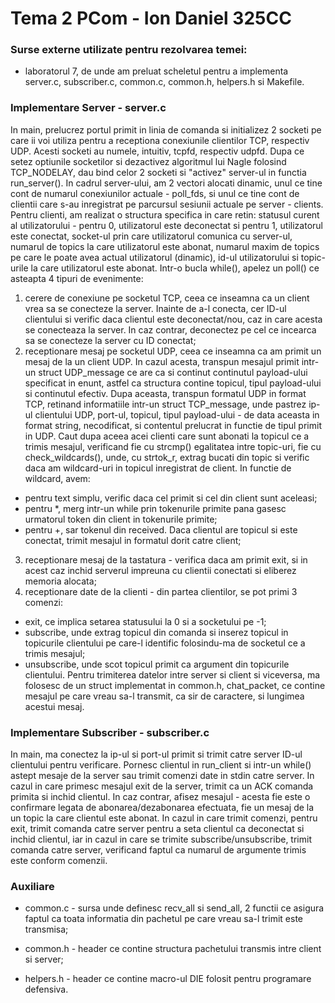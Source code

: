 # Tema 2 PCom - Ion Daniel 325CC

### Surse externe utilizate pentru rezolvarea temei:
* laboratorul 7, de unde am preluat scheletul pentru a implementa server.c,
subscriber.c, common.c, common.h, helpers.h si Makefile.

### Implementare Server - server.c

In main, prelucrez portul primit in linia de comanda si initializez 2 socketi
pe care ii voi utiliza pentru a receptiona conexiunile clientilor TCP, 
respectiv UDP. Acesti socketi au numele, intuitiv, tcpfd, respectiv udpfd.
Dupa ce setez optiunile socketilor si dezactivez algoritmul lui Nagle folosind
TCP_NODELAY, dau bind celor 2 socketi si "activez" server-ul in functia
run_server(). In cadrul server-ului, am 2 vectori alocati dinamic, unul ce tine
cont de numarul conexiunilor actuale - poll_fds, si unul ce tine cont de
clientii care s-au inregistrat pe parcursul sesiunii actuale pe server -
clients. Pentru clienti, am realizat o structura specifica in care retin:
statusul curent al utilizatorului - pentru 0, utilizatorul este deconectat
si pentru 1, utilizatorul este conectat, socket-ul prin care utilizatorul
comunica cu server-ul, numarul de topics la care utilizatorul este abonat,
numarul maxim de topics pe care le poate avea actual utilizatorul (dinamic),
id-ul utilizatorului si topic-urile la care utilizatorul este abonat.
Intr-o bucla while(), apelez un poll() ce asteapta 4 tipuri de evenimente:
1. cerere de conexiune pe socketul TCP, ceea ce inseamna ca un client vrea
sa se conecteze la server. Inainte de a-l conecta, cer ID-ul clientului si
verific daca clientul este deconectat/nou, caz in care acesta se conecteaza
la server. In caz contrar, deconectez pe cel ce incearca sa se conecteze la
server cu ID conectat;
2. receptionare mesaj pe socketul UDP, ceea ce inseamna ca am primit un mesaj
de la un client UDP. In cazul acesta, transpun mesajul primit intr-un struct
UDP_message ce are ca si continut continutul payload-ului specificat in enunt,
astfel ca structura contine topicul, tipul payload-ului si continutul efectiv.
Dupa aceasta, transpun formatul UDP in format TCP, retinand informatiile
intr-un struct TCP_message, unde pastrez ip-ul clientului UDP, port-ul, topicul,
tipul payload-ului - de data aceasta in format string, necodificat, si contentul
prelucrat in functie de tipul primit in UDP. Caut dupa aceea acei clienti care
sunt abonati la topicul ce a trimis mesajul, verificand fie cu strcmp()
egalitatea intre topic-uri, fie cu check_wildcards(), unde, cu strtok_r, extrag
bucati din topic si verific daca am wildcard-uri in topicul inregistrat de
client. In functie de wildcard, avem:
- pentru text simplu, verific daca cel primit si cel din client sunt aceleasi;
- pentru *, merg intr-un while prin tokenurile primite pana gasesc urmatorul
token din client in tokenurile primite;
- pentru +, sar tokenul din received.
Daca clientul are topicul si este conectat, trimit mesajul in formatul dorit
catre client;
3. receptionare mesaj de la tastatura - verifica daca am primit exit, si in
acest caz inchid serverul impreuna cu clientii conectati si eliberez memoria
alocata;
4. receptionare date de la clienti - din partea clientilor, se pot primi 3
comenzi:
- exit, ce implica setarea statusului la 0 si a socketului pe -1;
- subscribe, unde extrag topicul din comanda si inserez topicul in topicurile
clientului pe care-l identific folosindu-ma de socketul ce a trimis mesajul;
- unsubscribe, unde scot topicul primit ca argument din topicurile clientului.
Pentru trimiterea datelor intre server si client si viceversa, ma folosesc de
un struct implementat in common.h, chat_packet, ce contine mesajul pe care
vreau sa-l transmit, ca sir de caractere, si lungimea acestui mesaj.

### Implementare Subscriber - subscriber.c

In main, ma conectez la ip-ul si port-ul primit si trimit catre server ID-ul
clientului pentru verificare. Pornesc clientul in run_client si intr-un while()
astept mesaje de la server sau trimit comenzi date in stdin catre server. In
cazul in care primesc mesajul exit de la server, trimit ca un ACK comanda
primita si inchid clientul. In caz contrar, afisez mesajul - acesta fie este
o confirmare legata de abonarea/dezabonarea efectuata, fie un mesaj de la un
topic la care clientul este abonat. In cazul in care trimit comenzi, pentru
exit, trimit comanda catre server pentru a seta clientul ca deconectat si
inchid clientul, iar in cazul in care se trimite subscribe/unsubscribe, trimit
comanda catre server, verificand faptul ca numarul de argumente trimis este
conform comenzii.

### Auxiliare

- common.c - sursa unde definesc recv_all si send_all, 2 functii ce asigura
faptul ca toata informatia din pachetul pe care vreau sa-l trimit este
transmisa;

- common.h - header ce contine structura pachetului transmis intre client si
server;

- helpers.h - header ce contine macro-ul DIE folosit pentru programare
defensiva.
